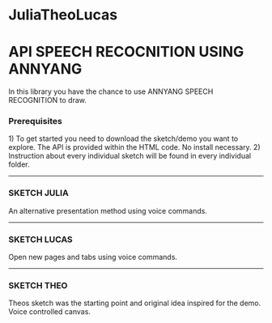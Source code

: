 # JuliaTheoLucas

<h1>API SPEECH RECOCNITION USING ANNYANG</h1>

In this library you have the chance to use ANNYANG SPEECH RECOGNITION to draw.

<h3>Prerequisites</h3>
1) To get started you need to download the sketch/demo you want to explore. The API is provided within the HTML code.
No install necessary.
2) Instruction about every individual sketch will be found in every individual folder.

______________________________________________________________________

<h3>SKETCH JULIA</h3>
An alternative presentation method using voice commands.

_______________________________________________________________________


<h3>SKETCH LUCAS</h3>
Open new pages and tabs using voice commands.

______________________________________________________________________


<h3>SKETCH THEO</h3>
Theos sketch was the starting point and original idea inspired for the demo.
Voice controlled canvas.
